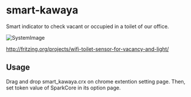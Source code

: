 smart-kawaya
============

Smart indicator to check vacant or occupied in a toilet of our office.

![SystemImage](https://raw.github.com/hassaku/smart-kawaya/master/system.jpg)

http://fritzing.org/projects/wifi-toilet-sensor-for-vacancy-and-light/

## Usage

Drag and drop smart_kawaya.crx on chrome extention setting page.
Then, set token value of SparkCore in its option page.
